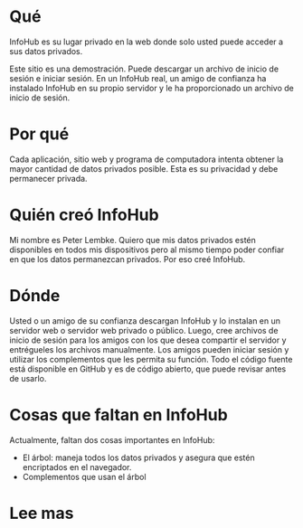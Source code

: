 # Qué

InfoHub es su lugar privado en la web donde solo usted puede acceder a sus datos privados.

Este sitio es una demostración. Puede descargar un archivo de inicio de sesión e iniciar sesión. En un InfoHub real, un amigo de confianza ha instalado InfoHub en su propio servidor y le ha proporcionado un archivo de inicio de sesión.

# Por qué

Cada aplicación, sitio web y programa de computadora intenta obtener la mayor cantidad de datos privados posible. Esta es su privacidad y debe permanecer privada.

# Quién creó InfoHub

Mi nombre es Peter Lembke. Quiero que mis datos privados estén disponibles en todos mis dispositivos pero al mismo tiempo poder confiar en que los datos permanezcan privados. Por eso creé InfoHub.

# Dónde

Usted o un amigo de su confianza descargan InfoHub y lo instalan en un servidor web o servidor web privado o público. Luego, cree archivos de inicio de sesión para los amigos con los que desea compartir el servidor y entrégueles los archivos manualmente. Los amigos pueden iniciar sesión y utilizar los complementos que les permita su función. Todo el código fuente está disponible en GitHub y es de código abierto, que puede revisar antes de usarlo.

# Cosas que faltan en InfoHub

Actualmente, faltan dos cosas importantes en InfoHub:

* El árbol: maneja todos los datos privados y asegura que estén encriptados en el navegador.
* Complementos que usan el árbol

# Lee mas
